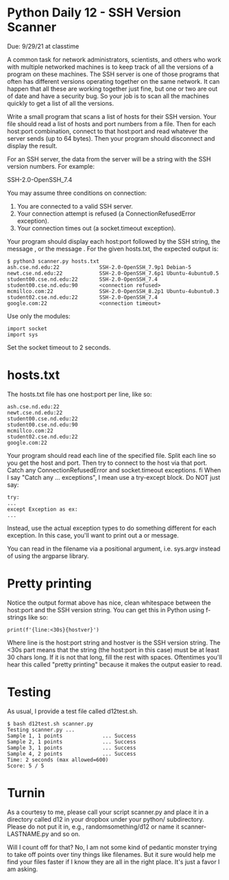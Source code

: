 # Python Daily 12 - SSH Version Scanner

Due: 9/29/21 at classtime

A common task for network administrators, scientists, and others who work with multiple networked machines is to keep track of all the versions of a program on these machines.  The SSH server is one of those programs that often has different versions operating together on the same network.  It can happen that all these are working together just fine, but one or two are out of date and have a security bug.  So your job is to scan all the machines quickly to get a list of all the versions.

Write a small program that scans a list of hosts for their SSH version.  Your file should read a list of hosts and port numbers from a file.  Then for each host:port combination, connect to that host:port and read whatever the server sends (up to 64 bytes).  Then your program should disconnect and display the result.

For an SSH server, the data from the server will be a string with the SSH version numbers.  For example:

SSH-2.0-OpenSSH_7.4

You may assume three conditions on connection:

1) You are connected to a valid SSH server.
2) Your connection attempt is refused (a ConnectionRefusedError exception).
3) Your connection times out (a socket.timeout exception).

Your program should display each host:port followed by the SSH string, the message <connection refused>, or the message <connection timeout>.  For the given hosts.txt, the expected output is:

    $ python3 scanner.py hosts.txt 
    ash.cse.nd.edu:22             SSH-2.0-OpenSSH_7.9p1 Debian-5
    newt.cse.nd.edu:22            SSH-2.0-OpenSSH_7.6p1 Ubuntu-4ubuntu0.5
    student00.cse.nd.edu:22       SSH-2.0-OpenSSH_7.4
    student00.cse.nd.edu:90       <connection refused>
    mcmillco.com:22               SSH-2.0-OpenSSH_8.2p1 Ubuntu-4ubuntu0.3
    student02.cse.nd.edu:22       SSH-2.0-OpenSSH_7.4
    google.com:22                 <connection timeout>

Use only the modules:

    import socket
    import sys

Set the socket timeout to 2 seconds.

# hosts.txt

The hosts.txt file has one host:port per line, like so:

    ash.cse.nd.edu:22
    newt.cse.nd.edu:22
    student00.cse.nd.edu:22
    student00.cse.nd.edu:90
    mcmillco.com:22
    student02.cse.nd.edu:22
    google.com:22

Your program should read each line of the specified file.  Split each line so you get the host and port.  Then try to connect to the host via that port.  Catch any ConnectionRefusedError and socket.timeout exceptions.
fi
When I say "Catch any ... exceptions", I mean use a try-except block.  Do NOT just say:

    try:
    ...
    except Exception as ex:
    ...

Instead, use the actual exception types to do something different for each exception.  In this case, you'll want to print out a <connection refused> or <connection timeout> message.

You can read in the filename via a positional argument, i.e. sys.argv instead of using the argparse library.

# Pretty printing

Notice the output format above has nice, clean whitespace between the host:port and the SSH version string.  You can get this in Python using f-strings like so:

    print(f'{line:<30s}{hostver}')

Where line is the host:port string and hostver is the SSH version string.  The <30s part means that the string (the host:port in this case) must be at least 30 chars long.  If it is not that long, fill the rest with spaces.  Oftentimes you'll hear this called "pretty printing" because it makes the output easier to read.

# Testing

As usual, I provide a test file called d12test.sh.

    $ bash d12test.sh scanner.py 
    Testing scanner.py ...
    Sample 1, 1 points             ... Success
    Sample 2, 1 points             ... Success
    Sample 3, 1 points             ... Success
    Sample 4, 2 points             ... Success
    Time: 2 seconds (max allowed=600)
    Score: 5 / 5

# Turnin

As a courtesy to me, please call your script scanner.py and place it in a directory called d12 in your dropbox under your python/ subdirectory.  Please do not put it in, e.g., randomsomething/d12 or name it scanner-LASTNAME.py and so on.

Will I count off for that?  No, I am not some kind of pedantic monster trying to take off points over tiny things like filenames.  But it sure would help me find your files faster if I know they are all in the right place.  It's just a favor I am asking.
